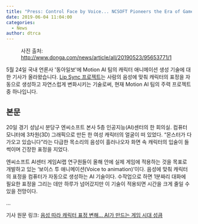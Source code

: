 ```yaml
---
title: "Press: Control Face by Voice... NCSOFT Pioneers the Era of Game AI"
date: 2019-06-04 11:04:00
categories:
  - News
author: dtrca
---
```


<figure class="align-center">
  <a href="#"><img src="{{ '/images/posts/2019-06-04-Facial_Main.jpg' | absolute_url }}" alt=""></a>
  <figcaption>사진 출처: <a href="http://www.donga.com/news/article/all/20190523/95653771/1">http://www.donga.com/news/article/all/20190523/95653771/1</a></figcaption>
</figure> 

5월 24일 국내 언론사 '동아일보'에 Motion AI 팀의 캐릭터 애니메이션 생성 기술에 대한 기사가 올라왔습니다. [Lip Sync 프로젝트](/research/Lip_Sync/)는 사람의 음성에 맞춰 캐릭터의 표정을 자동으로 생성하고 자연스럽게 변화시키는 기술로써, 현재 Motion AI 팀의 주력 프로젝트 중 하나입니다.

## 본문

20일 경기 성남시 분당구 엔씨소프트 본사 5층 인공지능(AI)센터의 한 회의실. 컴퓨터 모니터에 3차원(3D) 그래픽으로 만든 한 여성 캐릭터의 얼굴이 떠 있었다. “몬스터가 다가오고 있습니다”라는 다급한 목소리의 음성이 흘러나오자 화면 속 캐릭터의 입술이 들썩이며 긴장한 표정을 지었다. 

엔씨소프트 AI센터 게임AI랩 연구원들이 올해 안에 실제 게임에 적용하는 것을 목표로 개발하고 있는 ‘보이스 투 애니메이션(Voice to animation)’이다. 음성에 맞춰 캐릭터의 표정을 컴퓨터가 자동으로 생성하는 AI 기술이다. 수작업으로 하면 1분짜리 대화에 필요한 표정을 그리는 데만 하루가 넘어갔지만 이 기술이 적용되면 시간을 크게 줄일 수 있을 전망이다. 

...

기사 원문 링크: [음성 따라 캐릭터 표정 변해… AI가 만드는 게임 시대 성큼](http://news.donga.com/3/all/20190523/95653771/1)
